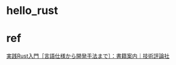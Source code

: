 # hello_rust

# ref
[実践Rust入門［言語仕様から開発手法まで］：書籍案内｜技術評論社](https://gihyo.jp/book/2019/978-4-297-10559-4)
